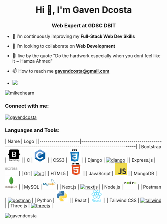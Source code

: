 <h1 align="center">Hi 👋, I'm Gaven Dcosta</h1>
<h3 align="center">Web Expert at GDSC DBIT</h3>

- 🌱 I’m continuously improving my **Full-Stack Web Dev Skills**

- 👯 I’m looking to collaborate on **Web Development**

- 💪I live by the quote "Do the hardwork especially when you dont feel like it ~ Hamza Ahmed"
  
- 📫 How to reach me **gavendcosta@gmail.com**
  
- ![](https://komarev.com/ghpvc/?username=TeddyGaven)
  


![mikeohearn](https://github.com/GavenDcosta/GavenDcosta/assets/112816730/fcfc5c5d-cd73-446c-88b9-d666cf46f84a)



<h3 align="left">Connect with me:</h3>
<p align="left">
<a href="https://www.linkedin.com/in/gaven-dcosta-b18165239/" target="blank"><img align="center" src="https://raw.githubusercontent.com/rahuldkjain/github-profile-readme-generator/master/src/images/icons/Social/linked-in-alt.svg" alt="gavendcosta" height="30" width="40" /></a>
</p>


<h3 align="left">Languages and Tools:</h3>
| Name               | Logo                                                                                                    |
|--------------------|---------------------------------------------------------------------------------------------------------|
| Bootstrap          | <a href="https://getbootstrap.com" target="_blank" rel="noreferrer"><img src="https://raw.githubusercontent.com/devicons/devicon/master/icons/bootstrap/bootstrap-plain-wordmark.svg" alt="bootstrap" width="40" height="40"/></a> |
| C                  | <img src="https://raw.githubusercontent.com/devicons/devicon/master/icons/c/c-original.svg" alt="c" width="40" height="40"/> |
| CSS3               | <a href="https://developer.mozilla.org/en-US/docs/Web/CSS/CSS3" target="_blank" rel="noreferrer"><img src="https://raw.githubusercontent.com/devicons/devicon/master/icons/css3/css3-original-wordmark.svg" alt="css3" width="40" height="40"/></a> |
| Django             | <a href="https://docs.djangoproject.com/" target="_blank" rel="noreferrer"><img src="https://cdn.worldvectorlogo.com/logos/django.svg" alt="django" width="40" height="40"/></a> |
| Express.js         | <a href="https://expressjs.com" target="_blank" rel="noreferrer"><img src="https://raw.githubusercontent.com/devicons/devicon/master/icons/express/express-original-wordmark.svg" alt="express" width="40" height="40"/></a> |
| Git                | <a href="https://git-scm.com/doc" target="_blank" rel="noreferrer"><img src="https://www.vectorlogo.zone/logos/git-scm/git-scm-icon.svg" alt="git" width="40" height="40"/></a> |
| HTML5              | <a href="https://developer.mozilla.org/en-US/docs/Web/HTML" target="_blank" rel="noreferrer"><img src="https://raw.githubusercontent.com/devicons/devicon/master/icons/html5/html5-original-wordmark.svg" alt="html5" width="40" height="40"/></a> |
| JavaScript         | <a href="https://developer.mozilla.org/en-US/docs/Web/JavaScript" target="_blank" rel="noreferrer"><img src="https://raw.githubusercontent.com/devicons/devicon/master/icons/javascript/javascript-original.svg" alt="javascript" width="40" height="40"/></a> |
| MongoDB            | <a href="https://docs.mongodb.com/" target="_blank" rel="noreferrer"><img src="https://raw.githubusercontent.com/devicons/devicon/master/icons/mongodb/mongodb-original-wordmark.svg" alt="mongodb" width="40" height="40"/></a> |
| MySQL              | <a href="https://dev.mysql.com/doc/" target="_blank" rel="noreferrer"><img src="https://raw.githubusercontent.com/devicons/devicon/master/icons/mysql/mysql-original-wordmark.svg" alt="mysql" width="40" height="40"/></a> |
| Next.js            | <a href="https://nextjs.org/docs" target="_blank" rel="noreferrer"><img src="https://cdn.worldvectorlogo.com/logos/nextjs-2.svg" alt="nextjs" width="40" height="40"/></a> |
| Node.js            | <a href="https://nodejs.org/docs/latest/api/" target="_blank" rel="noreferrer"><img src="https://raw.githubusercontent.com/devicons/devicon/master/icons/nodejs/nodejs-original-wordmark.svg" alt="nodejs" width="40" height="40"/></a> |
| Postman            | <a href="https://learning.postman.com/docs/getting-started/introduction/" target="_blank" rel="noreferrer"><img src="https://www.vectorlogo.zone/logos/getpostman/getpostman-icon.svg" alt="postman" width="40" height="40"/></a> |
| Python             | <a href="https://docs.python.org/3/" target="_blank" rel="noreferrer"><img src="https://raw.githubusercontent.com/devicons/devicon/master/icons/python/python-original.svg" alt="python" width="40" height="40"/></a> |
| React              | <a href="https://reactjs.org/docs/getting-started.html" target="_blank" rel="noreferrer"><img src="https://raw.githubusercontent.com/devicons/devicon/master/icons/react/react-original-wordmark.svg" alt="react" width="40" height="40"/></a> |
| Tailwind CSS       | <a href="https://tailwindcss.com/docs" target="_blank" rel="noreferrer"><img src="https://www.vectorlogo.zone/logos/tailwindcss/tailwindcss-icon.svg" alt="tailwind" width="40" height="40"/></a> |
| Three.js           | <a href="https://threejs.org/" target="_blank" rel="noreferrer"><img src="https://upload.wikimedia.org/wikipedia/commons/thumb/3/3f/Three.js_Icon.svg/768px-Three.js_Icon.svg.png?20211115112438" alt="threejs" width="40" height="40"/></a> |




<p><img align="center" src="https://github-readme-streak-stats.herokuapp.com/?user=gavendcosta&" alt="gavendcosta" /></p>


